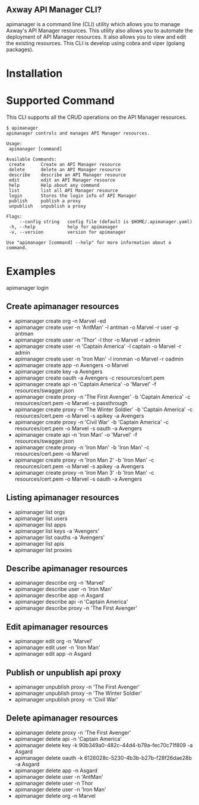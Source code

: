 ## Axway API Manager CLI?
apimanager is a command line (CLI) utility which allows you to manage Axway's API Manager resources. This utility also allows you to automate the deployment of API Manager resources. It also allows you to view and edit the existing resources. This CLI is develop using cobra and viper (golang packages).

# Installation



# Supported Command

This CLI supports all the CRUD operations on the API Manager resources. 
 ```
$ apimanager 
apimanager controls and manages API Manager resources.

Usage:
  apimanager [command]

Available Commands:
  create      Create an API Manager resource
  delete      delete an API Manager resource
  describe    describe an API Manager resource
  edit        edit an API Manager resource
  help        Help about any command
  list        list all API Manager resource
  login       Stores the login info of API Manager
  publish     publish a proxy
  unpublish   unpublish a proxy

Flags:
      --config string   config file (default is $HOME/.apimanager.yaml)
  -h, --help            help for apimanager
  -v, --version         version for apimanager

Use "apimanager [command] --help" for more information about a command.
 ```

# Examples

apimanager login

## Create apimanager resources

* apimanager create org -n Marvel -ed 
* apimanager create user -n 'AntMan' -l antman -o Marvel -r user -p antman
* apimanager create user -n 'Thor' -l thor -o Marvel -r admin
* apimanager create user -n 'Captain America' -l captain -o Marvel -r admin
* apimanager create user -n 'Iron Man' -l ironman -o Marvel -r oadmin
* apimanager create app -n Avengers -o Marvel
* apimanager create key -a Avengers
* apimanager create oauth -a Avengers -c resources/cert.pem 
* apimanager create api -n 'Captain America' -o 'Marvel' -f resources/swagger.json 
* apimanager create proxy -n 'The First Avenger' -b 'Captain America' -c resources/cert.pem -o Marvel -s passthrough
* apimanager create proxy -n 'The Winter Soldier' -b 'Captain America' -c resources/cert.pem -o Marvel -s apikey -a Avengers
* apimanager create proxy -n 'Civil War' -b 'Captain America' -c resources/cert.pem -o Marvel -s oauth -a Avengers
* apimanager create api -n 'Iron Man' -o 'Marvel' -f resources/swagger.json 
* apimanager create proxy -n 'Iron Man' -b 'Iron Man' -c resources/cert.pem -o Marvel 
* apimanager create proxy -n 'Iron Man 2' -b 'Iron Man' -c resources/cert.pem -o Marvel -s apikey -a Avengers
* apimanager create proxy -n 'Iron Man 3' -b 'Iron Man' -c resources/cert.pem -o Marvel -s oauth -a Avengers

## Listing apimanager resources

* apimanager list orgs
* apimanager list users
* apimanager list apps
* apimanager list keys -a 'Avengers'
* apimanager list oauths -a 'Avengers'
* apimanager list apis
* apimanager list proxies

## Describe apimanager resources

* apimanager describe org -n 'Marvel'
* apimanager describe user -n 'Iron Man'
* apimanager describe app -n Asgard
* apimanager describe api -n 'Captain America'
* apimanager describe proxy -n 'The First Avenger'

## Edit apimanager resources

* apimanager edit org -n 'Marvel'
* apimanager edit user -n 'Iron Man'
* apimanager edit app -n Asgard

## Publish or unpublish api proxy

* apimanager unpublish proxy -n 'The First Avenger'
* apimanager unpublish proxy -n 'The Winter Soldier'
* apimanager unpublish proxy -n 'Civil War'

## Delete apimanager resources

* apimanager delete proxy -n 'The First Avenger'
* apimanager delete api -n 'Captain America'
* apimanager delete key -k 90b349a0-482c-44d4-b79a-fec70c71f809 -a Asgard
* apimanager delete oauth -k 6126028c-5230-4b3b-b27b-f28f26dae28b -a Asgard
* apimanager delete app -n Asgard
* apimanager delete user -n 'AntMan'
* apimanager delete user -n Thor
* apimanager delete user -n 'Iron Man'
* apimanager delete org -n Marvel
